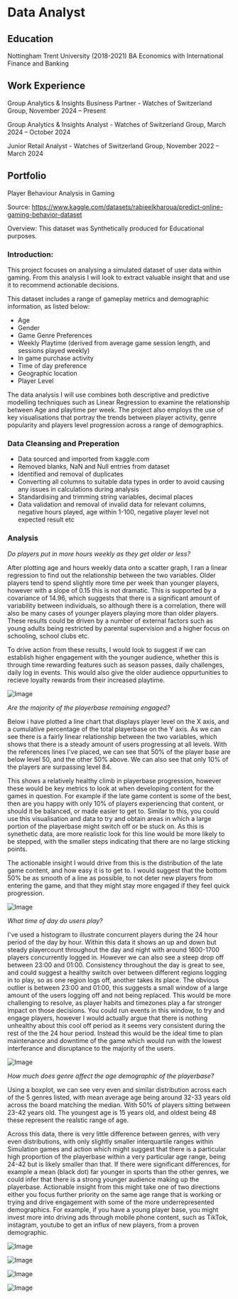 # Data Analyst

## Education
Nottingham Trent University (2018-2021)
BA Economics with International Finance and Banking

## Work Experience
Group Analytics & Insights Business Partner -
Watches of Switzerland Group, November 2024 – Present

Group Analytics & Insights Analyst -
Watches of Switzerland Group, March 2024 – October 2024

Junior Retail Analyst -
Watches of Switzerland Group, November 2022 – March 2024



## Portfolio

Player Behaviour Analysis in Gaming

Source: https://www.kaggle.com/datasets/rabieelkharoua/predict-online-gaming-behavior-dataset

Overview:  This dataset was Synthetically produced for Educational purposes.

### Introduction:

This project focuses on analysing a simulated dataset of user data within gaming. From this analysis I will look to extract valuable insight that and use it to recommend actionable decisions.

This dataset includes a range of gameplay metrics and demographic information, as listed below:
- Age
- Gender
- Game Genre Preferences
- Weekly Playtime (derived from average game session length, and sessions played weekly)
- In game purchase activity
- Time of day preference
- Geographic location
- Player Level

The data analysis I will use combines both descriptive and predictive modelling techniques such as Linear Regression to examine the relationship between Age and playtime per week. The project also employs the use of key visualisations that portray the trends between player activity, genre popularity and players level progression across a range of demographics.

### Data Cleansing and Preperation

- Data sourced and imported from kaggle.com
- Removed blanks, NaN and Null entries from dataset
- Identified and removal of duplicates
- Converting all columns to suitable data types in order to avoid causing any issues in calculations during analysis
- Standardising and trimming string variables, decimal places
- Data validation and removal of invalid data for relevant columns, negative hours played, age within 1-100, negative player level not expected result etc

### Analysis

_Do players put in more hours weekly as they get older or less?_

After plotting age and hours weekly data onto a scatter graph, I ran a linear regression to find out the relationship between the two variables.
Older players tend to spend slightly more time per week than younger players, however with a slope of 0.15 this is not dramatic. This is supported by a covariance of 14.96, which suggests that there is a significant amount of variability between individuals, so although there is a correlation, there will also be many cases of younger players playing more than older players.
These results could be driven by a number of external factors such as young adults being restricted by parental supervision and a higher focus on schooling, school clubs etc.

To drive action from these results, I would look to suggest if we can establish higher engagement with the younger audience, whether this is through time rewarding features such as season passes, daily challenges, daily log in events. This would also give the older audience oppurtunities to recieve loyalty rewards from their increased playtime.

![Image](https://github.com/user-attachments/assets/b1b115ac-3a1f-43dc-9a4b-4a335a39f5ce)

_Are the majority of the playerbase remaining engaged?_

Below i have plotted a line chart that displays player level on the X axis, and a cumulative percentage of the total playerbase on the Y axis. As we can see there is a fairly linear relationship between the two variables, which shows that there is a steady amount of users progressing at all levels.
With the references lines I've placed, we can see that 50% of the player base are below level 50, and the other 50% above. We can also see that only 10% of the players are surpassing level 84.

This shows a relatively healthy climb in playerbase progression, however these would be key metrics to look at when developing content for the games in question. For example if the late game content is some of the best, then are you happy with only 10% of players experiencing that content, or should it be balanced, or made easier to get to. Similar to this, you could use this visualisation and data to try and obtain areas in which a large portion of the playerbase might switch off or be stuck on. As this is synethetic data, are more realistic look for this line would be more likely to be stepped, with the smaller steps indicating that there are no large sticking points.

The actionable insight I would drive from this is the distribution of the late game content, and how easy it is to get to. I would suggest that the bottom 50% be as smooth of a line as possible, to not deter new players from entering the game, and that they might stay more engaged if they feel quick progression.

![Image](https://github.com/user-attachments/assets/166bd554-f36a-44b1-909d-f0da314604c1)

_What time of day do users play?_

I've used a histogram to illustrate concurrent players during the 24 hour period of the day by hour. Within this data it shows an up and down but steady playercount throughout the day and night with around 1600-1700 players concurrently logged in. However we can also see a steep drop off between 23:00 and 01:00. 
Consistency throughout the day is great to see, and could suggest a healthy switch over between different regions logging in to play, so as one region logs off, another takes its place. The obvious outlier is between 23:00 and 01:00, this suggests a small window of a large amount of the users logging off and not being replaced. 
This would be more challenging to resolve, as player habits and timezones play a far stronger impact on those decisions. You could run events in this window, to try and engage players, however I would actually argue that there is nothing unhealthy about this cool off period as it seems very consistent during the rest of the the 24 hour period. Instead this would be the ideal time to plan maintenance and downtime of the game which would run with the lowest interferance and disruptance to the majority of the users.


![Image](https://github.com/user-attachments/assets/a5fe39f8-6860-4d30-b958-0fa581af048a)


_How much does genre affect the age demographic of the playerbase?_

Using a boxplot, we can see very even and similar distribution across each of the 5 genres listed, with mean average age being around 32-33 years old across the board matching the median. With 50% of players sitting between 23-42 years old. The youngest age is 15 years old, and oldest being 48 these represent the realstic range of age.

Across this data, there is very little difference between genres, with very even distributions, with only slightly smaller interquartile ranges within Simulation games and action which might suggest that there is a particular high proportion of the playerbase within a very particular age range, being 24-42 but is likely smaller than that.
If there were significant differences, for example a mean (black dot) far younger in sports than the other genres, we could infer that there is a strong younger audience making up the playerbase. Actionable insight from this might take one of two directions either you focus further priority on the same age range that is working or trying and drive engagement with some of the more underrepresented demographics. For example, if you have a young player base, you might invest more into driving ads through mobile phone content, such as TikTok, instagram, youtube to get an influx of new players, from a proven demographic. 

![Image](https://github.com/user-attachments/assets/999ae87d-fa82-4097-99cf-d6a7ce29dff8) 

![Image](https://github.com/user-attachments/assets/e22c25b4-de89-4d25-9cfb-fd10aebeaebf)

![Image](https://github.com/user-attachments/assets/226a09a7-72d1-4a4d-ba9e-f887c9a3c0ea)

![Image](https://github.com/user-attachments/assets/e7a514d9-9a36-4531-88a8-ba8887e638c3)

